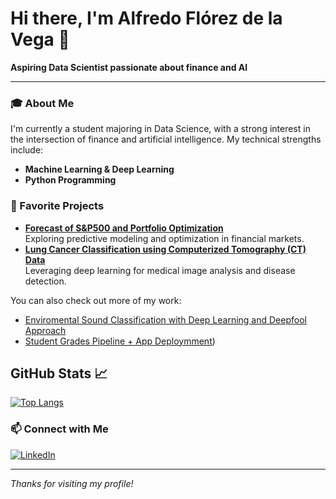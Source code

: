 # Hi there, I'm Alfredo Flórez de la Vega 👋

**Aspiring Data Scientist passionate about finance and AI**

---

### 🎓 About Me

I'm currently a student majoring in Data Science, with a strong interest in the intersection of finance and artificial intelligence. My technical strengths include:

- **Machine Learning & Deep Learning**
- **Python Programming**

### 🚀 Favorite Projects

- **[Forecast of S&P500 and Portfolio Optimization](https://github.com/alfredofdlv/Stock-Portfolio-Forecasting-and-Optimization-on-S-P-500)**  
  Exploring predictive modeling and optimization in financial markets.
- **[Lung Cancer Classification using Computerized Tomography (CT) Data](https://github.com/alfredofdlv/Lung-Cancer-Classification-using-Computerized-Tomography-CT-Data)**  
  Leveraging deep learning for medical image analysis and disease detection.

You can also check out more of my work:
- [Enviromental Sound Classification with Deep Learning and Deepfool Approach](https://github.com/alfredofdlv/Environmental-Sound-Classification-with-Deep-Learning-a-Deepfool-Approach)
- [Student Grades Pipeline + App Deploymment](https://github.com/alfredofdlv/student-intervention-ml-pipeline))

## GitHub Stats 📈  

[![Top Langs](https://github-readme-stats.vercel.app/api/top-langs/?username=alfredofdlv&theme=algolia)](https://github.com/alfredofdlv/github-readme-stats)  


### 📫 Connect with Me

[![LinkedIn](https://img.shields.io/badge/-LinkedIn-blue?style=flat-square&logo=linkedin&logoColor=white&link=https://es.linkedin.com/in/alfredo-fl%C3%B3rez-de-la-vega-960540363)](https://es.linkedin.com/in/alfredo-fl%C3%B3rez-de-la-vega-960540363)

---

*Thanks for visiting my profile!*
